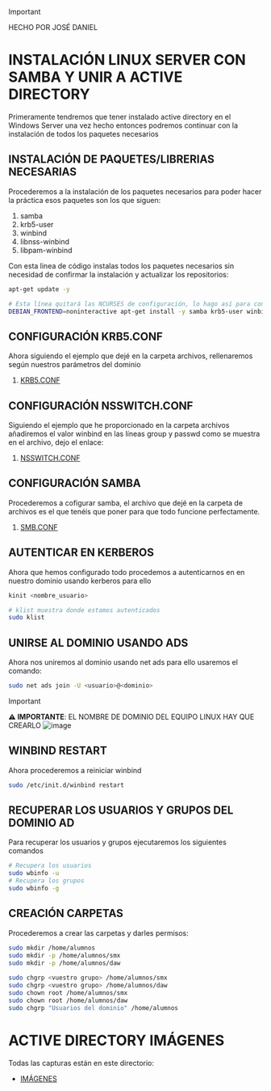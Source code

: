 > [!IMPORTANT]
> HECHO POR JOSÉ DANIEL

# INSTALACIÓN LINUX SERVER CON SAMBA Y UNIR A ACTIVE DIRECTORY

Primeramente tendremos que tener instalado active directory en el Windows Server una vez hecho entonces podremos continuar con la instalación de todos los paquetes necesarios


## INSTALACIÓN DE PAQUETES/LIBRERIAS NECESARIAS

Procederemos a la instalación de los paquetes necesarios para poder hacer la práctica esos paquetes son los que siguen:

1. samba
2. krb5-user
3. winbind
4. libnss-winbind
5. libpam-winbind

Con esta linea de código instalas todos los paquetes necesarios sin necesidad de confirmar la instalación y actualizar los repositorios:
```bash
apt-get update -y

# Esta línea quitará las NCURSES de configuración, lo hago así para configurarlo de 0 para no tener problemas. Y además el output no se mostrará.
DEBIAN_FRONTEND=noninteractive apt-get install -y samba krb5-user winbind libnss-winbind libpam-winbind > /dev/null 2>/dev/null
```


## CONFIGURACIÓN KRB5.CONF
Ahora siguiendo el ejemplo que dejé en la carpeta archivos, rellenaremos según nuestros parámetros del dominio

1. [KRB5.CONF](https://github.com/TheKingoftheNetwork/SMX_VIB/blob/main/M4/PT4_UF4/ARCHIVOS/krb5.conf)


## CONFIGURACIÓN NSSWITCH.CONF

Siguiendo el ejemplo que he proporcionado en la carpeta archivos añadiremos el valor winbind en las líneas group y passwd como se muestra en el archivo, dejo el enlace:

1. [NSSWITCH.CONF](https://github.com/TheKingoftheNetwork/SMX_VIB/blob/main/M4/PT4_UF4/ARCHIVOS/nsswitch.conf)

## CONFIGURACIÓN SAMBA

Procederemos a cofigurar samba, el archivo que dejé en la carpeta de archivos es el que tenéis que poner para que todo funcione perfectamente.

1. [SMB.CONF](https://github.com/TheKingoftheNetwork/SMX_VIB/blob/main/M4/PT4_UF4/ARCHIVOS/smb.conf)

## AUTENTICAR EN KERBEROS
Ahora que hemos configurado todo procedemos a autenticarnos en en nuestro dominio usando kerberos para ello

```bash
kinit <nombre_usuario>

# klist muestra donde estamos autenticados
sudo klist
```
## UNIRSE AL DOMINIO USANDO ADS
Ahora nos uniremos al dominio usando net ads para ello usaremos el comando:

```bash
sudo net ads join -U <usuario>@<dominio>
```
> [!IMPORTANT]
> **⚠️ IMPORTANTE**: EL NOMBRE DE DOMINIO DEL EQUIPO LINUX HAY QUE CREARLO
![image](https://github.com/TheKingoftheNetwork/SMX_VIB/blob/main/M4/PT4_UF4/ARCHIVOS/IM%C3%81GENES/DNS.png)



## WINBIND RESTART
Ahora procederemos a reiniciar winbind

```bash
sudo /etc/init.d/winbind restart
```

## RECUPERAR LOS USUARIOS Y GRUPOS DEL DOMINIO AD

Para recuperar los usuarios y grupos ejecutaremos los siguientes comandos

```bash
# Recupera los usuarios
sudo wbinfo -u
# Recupera los grupos
sudo wbinfo -g
```

## CREACIÓN CARPETAS

Procederemos a crear las carpetas y darles permisos:

```bash
sudo mkdir /home/alumnos
sudo mkdir -p /home/alumnos/smx
sudo mkdir -p /home/alumnos/daw
    
sudo chgrp <vuestro grupo> /home/alumnos/smx
sudo chgrp <vuestro grupo> /home/alumnos/daw
sudo chown root /home/alumnos/smx
sudo chown root /home/alumnos/daw
sudo chgrp "Usuarios del dominio" /home/alumnos
```

# ACTIVE DIRECTORY IMÁGENES
Todas las capturas están en este directorio:

- [IMÁGENES](https://github.com/TheKingoftheNetwork/SMX_VIB/tree/main/M4/PT4_UF4/ARCHIVOS/IM%C3%81GENES)


